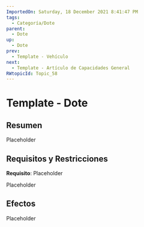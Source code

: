 ```yaml
---
ImportedOn: Saturday, 18 December 2021 8:41:47 PM
tags:
  - Categoría/Dote
parent:
  - Dote
up:
  - Dote
prev:
  - Template - Vehículo
next:
  - Template - Artículo de Capacidades General
RWtopicId: Topic_58
---
```

# Template - Dote
## Resumen
Placeholder

## Requisitos y Restricciones
**Requisito**: Placeholder

Placeholder

## Efectos
Placeholder

